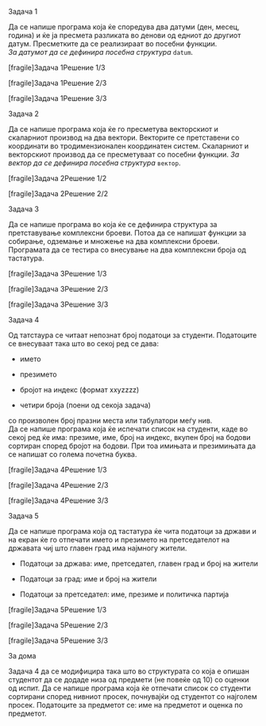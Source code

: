 Задачa 1

Да се напише програма која ќе споредува два датуми (ден, месец, година)
и ќе ја пресмета разликата во денови од едниот до другиот датум.
Пресметките да се реализираат во посебни функции.\
*За датумот да се дефинира посебна структура* `datum`.

[fragile]Задача 1Решение 1/3

[fragile]Задача 1Решение 2/3

[fragile]Задача 1Решение 3/3

Задачa 2

Да се напише програма која ќе го пресметува векторскиот и скаларниот
производ на два вектори. Векторите се претставени со координати во
тродимензионален координатен систем. Скаларниот и векторскиот производ
да се пресметуваат со посебни функции. *За вектор да се дефинира посебна
структура* `вектор`.

[fragile]Задача 2Решение 1/2

[fragile]Задача 2Решение 2/2

Задачa 3

Да се напише програма во која ќе се дефинира структура за претставување
комплексни броеви. Потоа да се напишат функции за собирање, одземање и
множење на два комплексни броеви. Програмата да се тестира со внесување
на два комплексни броја од тастатура.

[fragile]Задача 3Решение 1/3

[fragile]Задача 3Решение 2/3

[fragile]Задача 3Решение 3/3

Задачa 4

Од татстаура се читаат непознат број податоци за студенти. Податоците се
внесуваат така што во секој ред се дава:

-   името

-   презимето

-   бројот на индекс (формат xxyzzzz)

-   четири броја (поени од секоја задача)

со произволен број празни места или табулатори меѓу нив.\
Да се напише програма која ќе испечати список на студенти, каде во секој
ред ќе има: презиме, име, број на индекс, вкупен број на бодови сортиран
според бројот на бодови. При тоа имињата и презимињата да се напишат со
голема почетна буква.

[fragile]Задача 4Решение 1/3

[fragile]Задача 4Решение 2/3

[fragile]Задача 4Решение 3/3

Задачa 5

Да се напише програма која од тастатура ќе чита податоци за држави и на
екран ќе го отпечати името и презимето на претседателот на државата чиј
што главен град има најмногу жители.

-   Податоци за држава: име, претседател, главен град и број на жители

-   Податоци за град: име и број на жители

-   Податоци за претседател: име, презиме и политичка партија

[fragile]Задача 5Решение 1/3

[fragile]Задача 5Решение 2/3

[fragile]Задача 5Решение 3/3

За дома

Задача 4 да се модифицира така што во структурата со која е опишан
студентот да се додаде низа од предмети (не повеќе од 10) со оценки од
испит. Да се напише програма која ќе отпечати список со студенти
сортирани според нивниот просек, почнувајќи од студентот со најголем
просек. Податоците за предметот се: име на предметот и оценка по
предметот.
